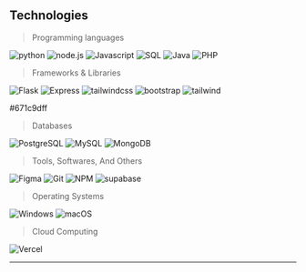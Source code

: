<br>
  <h2 align="left">Technologies</h2>
  
  > Programming languages

<p>
  <img alt="python" src="https://img.shields.io/badge/Python-14354C.svg?logo=python&logoColor=white">
  <img alt="node.js" src="https://img.shields.io/badge/Node.js-43853D.svg?logo=node.js&logoColor=white">
  <img alt="Javascript" src="https://img.shields.io/badge/JavaScript-F7DF1E.svg?logo=javascript&logoColor=black">
  <img alt="SQL" src="https://custom-icon-badges.herokuapp.com/badge/SQL-025E8C.svg?logo=database&logoColor=white">
  <img alt="Java" src="https://img.shields.io/badge/Java-007396.svg?logo=openjdk&logoColor=white">
  <img alt="PHP" src="https://img.shields.io/badge/PHP-777BB4.svg?logo=php&logoColor=white">
</p>

> Frameworks & Libraries

  <p>
    <img alt="Flask" src="https://img.shields.io/badge/Flask-white.svg?logo=flask&logoColor=black">
    <img alt="Express" src="https://img.shields.io/badge/Express-ffffff.svg?logo=express&logoColor=black">
    <img alt="tailwindcss" src="https://img.shields.io/badge/React-blue.svg?logo=react&logoColor=black">
    <img alt="bootstrap" src="https://img.shields.io/badge/Bootstrap-671c9d.svg?logo=bootstrap&logoColor=white">
    <img alt="tailwind" src="https://img.shields.io/badge/Tailwind-white.svg?logo=tailwindcss&logoColor=blue">
  </p>
  #671c9dff
  
  > Databases
  
  <p>
    <img alt="PostgreSQL" src ="https://img.shields.io/badge/PostgreSQL-316192.svg?logo=postgresql&logoColor=white">
    <img alt="MySQL" src ="https://img.shields.io/badge/MySQL-316192.svg?logo=mysql&logoColor=white">
    <img alt="MongoDB" src ="https://img.shields.io/badge/MongoDB-4ea94b.svg?logo=mongodb&logoColor=white">
    
  </p>
  
  > Tools, Softwares, And Others
  
  <p>
<img alt="Figma" src="https://img.shields.io/badge/Figma-white.svg?logo=figma&logoColor=purple">
    <img alt="Git" src="https://img.shields.io/badge/Git-F05033.svg?logo=git&logoColor=white">
    <img alt="NPM" src ="https://img.shields.io/badge/NPM-white.svg?logo=npm&logoColor=red">
    <img alt="supabase" src ="https://img.shields.io/badge/supabase-000000.svg?logo=supabase&logoColor=4ea94b">
  </p>
  
  > Operating Systems
  
  <p>
    <img alt="Windows" src ="https://img.shields.io/badge/Windows-1f5ad1.svg?logo=windows&logoColor=white">
  <img alt="macOS" src="https://img.shields.io/badge/macOS-000000.svg?logo=apple&logoColor=white">

  </p>
  
  > Cloud Computing
  
  <p>
    <img alt="Vercel" src="https://img.shields.io/badge/Vercel-000000.svg?logo=vercel&logoColor=white">
  </p>
  
  <!-- > Web And Proxy Servers
  
  <p>
    <img alt="Apache" src="https://img.shields.io/badge/Apache-white.svg?logo=apache&logoColor=red">
  </p> -->
<hr>
